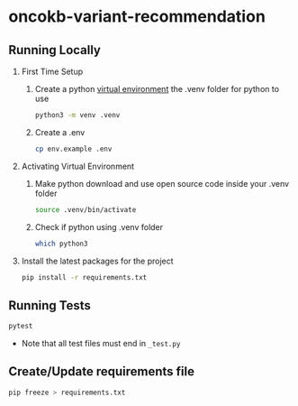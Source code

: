 # oncokb-variant-recommendation

## Running Locally

1. First Time Setup

   1. Create a python [virtual environment](https://packaging.python.org/en/latest/guides/installing-using-pip-and-virtual-environments/)
      the .venv folder for python to use

      ```sh
      python3 -m venv .venv
      ```

   2. Create a .env

      ```sh
      cp env.example .env
      ```

2. Activating Virtual Environment

   1. Make python download and use open source code inside your .venv folder

      ```sh
      source .venv/bin/activate
      ```

   2. Check if python using .venv folder

      ```sh
      which python3
      ```

3. Install the latest packages for the project

   ```sh
   pip install -r requirements.txt
   ```

## Running Tests

```sh
pytest
```

- Note that all test files must end in `_test.py`

## Create/Update requirements file

```sh
pip freeze > requirements.txt
```
